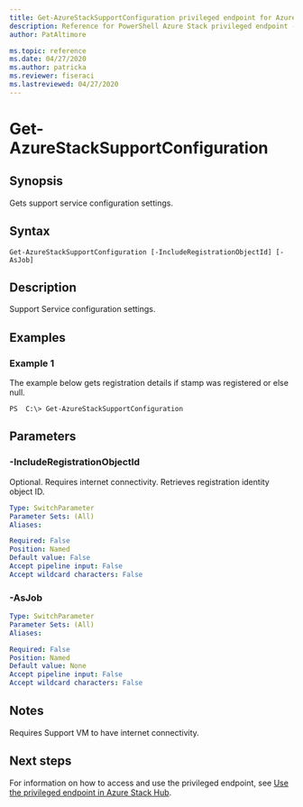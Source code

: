 ```yaml
---
title: Get-AzureStackSupportConfiguration privileged endpoint for Azure Stack Hub
description: Reference for PowerShell Azure Stack privileged endpoint - Get-AzureStackSupportConfiguration
author: PatAltimore

ms.topic: reference
ms.date: 04/27/2020
ms.author: patricka
ms.reviewer: fiseraci
ms.lastreviewed: 04/27/2020
---
```


# Get-AzureStackSupportConfiguration

## Synopsis
Gets support service configuration settings.

## Syntax

```
Get-AzureStackSupportConfiguration [-IncludeRegistrationObjectId] [-AsJob]
```

## Description
Support Service configuration settings.

## Examples

### Example 1
The example below gets registration details if stamp was registered or else null.

```
PS  C:\> Get-AzureStackSupportConfiguration
```

## Parameters

### -IncludeRegistrationObjectId
Optional.
Requires internet connectivity.
Retrieves registration identity object ID.

```yaml
Type: SwitchParameter
Parameter Sets: (All)
Aliases:

Required: False
Position: Named
Default value: False
Accept pipeline input: False
Accept wildcard characters: False
```

### -AsJob


```yaml
Type: SwitchParameter
Parameter Sets: (All)
Aliases:

Required: False
Position: Named
Default value: None
Accept pipeline input: False
Accept wildcard characters: False
```

## Notes
Requires Support VM to have internet connectivity.

## Next steps

For information on how to access and use the privileged endpoint, see [Use the privileged endpoint in Azure Stack Hub](../../operator/azure-stack-privileged-endpoint.md).
